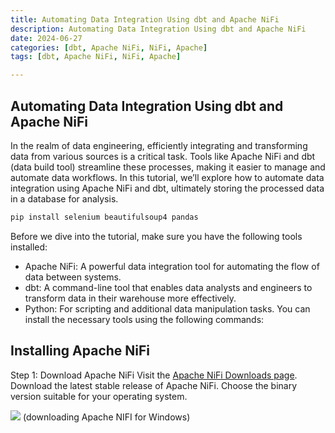 ```yaml
---
title: Automating Data Integration Using dbt and Apache NiFi
description: Automating Data Integration Using dbt and Apache NiFi
date: 2024-06-27
categories: [dbt, Apache NiFi, NiFi, Apache]
tags: [dbt, Apache NiFi, NiFi, Apache]

---
```


## Automating Data Integration Using dbt and Apache NiFi


In the realm of data engineering, efficiently integrating and transforming data from various sources is a critical task. Tools like Apache NiFi and dbt (data build tool) streamline these processes, making it easier to manage and automate data workflows. 
In this tutorial, we’ll explore how to automate data integration using Apache NiFi and dbt, ultimately storing the processed data in a database for analysis.

```sh
pip install selenium beautifulsoup4 pandas
```
Before we dive into the tutorial, make sure you have the following tools installed:

 - Apache NiFi: A powerful data integration tool for automating the flow of data between systems.
 - dbt: A command-line tool that enables data analysts and engineers to transform data in their warehouse more effectively.
 - Python: For scripting and additional data manipulation tasks.
You can install the necessary tools using the following commands:

## Installing Apache NiFi
Step 1: Download Apache NiFi
Visit the [Apache NiFi Downloads page](https://www.oracle.com/ae/java/technologies/javase/javase8u211-later-archive-downloads.html).
Download the latest stable release of Apache NiFi. Choose the binary version suitable for your operating system.

![](https://i.imgur.com/SV5axes.png)
(downloading Apache NIFI for Windows)


```python


```

